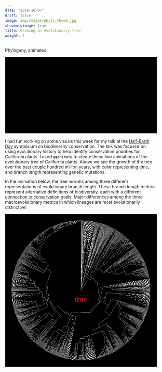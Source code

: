 ```yaml
---
date: "2019-10-07"
draft: false
image: img/images/phylo_thumb.jpg
showonlyimage: true
title: Growing an evolutionary tree
weight: 2
---
```


Phylogeny, animated.
<!--more-->


![tree growing](/img/images/tree_growing.gif)

I had fun working on some visuals this week for my talk at the [Half-Earth Day](https://www.half-earthproject.org/half-earth-day-2019/) symposium on biodiversity conservation. The talk was focused on using evolutionary history to help identify conservation priorities for California plants. I used `gganimate` to create these two animations of the evolutionary tree of California plants. Above we see the growth of the tree over the past couple hundred million years, with color representing time, and branch length representing genetic mutations.

In the animation below, the tree morphs among three different representations of evolutionary branch length. These branch length metrics represent alternative definitions of biodiversity, each with a different [connection to conservation](https://doi.org/10.1098/rstb.2017.0397) goals. Major differences among the three macroevolutionary metrics in which lineages are most evolutionarily distinctive!

![tree metrics](/img/images/tree_metrics.gif)